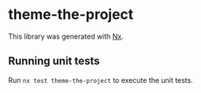 # theme-the-project

This library was generated with [Nx](https://nx.dev).

## Running unit tests

Run `nx test theme-the-project` to execute the unit tests.
